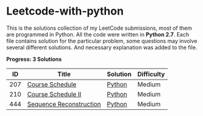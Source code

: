 # Leetcode-with-python

This is the solutions collection of my LeetCode submissions, most of them are programmed in Python. 
All the code were written in **Python 2.7**. Each file contains solution for the particular problem, some questions may involve several different solutions. And necessary explanation was added to the file. 



**Progress: 3 Solutions**

| ID   | Title                                                        | Solution                                | Difficulty |
| ---- | ------------------------------------------------------------ | --------------------------------------- | ---------- |
| 207  | [Course Schedule](https://leetcode.com/problems/course-schedule/) | [Python](./src/Course-Schedule)         | Medium     |
| 210  | [Course Schedule II](https://leetcode.com/problems/course-schedule-ii/) | [Python](./src/Course-Schedule-II)      | Medium     |
| 444  | [Sequence Reconstruction](https://leetcode.com/problems/sequence-reconstruction/) | [Python](./src/Sequence-Reconstruction) | Medium     |

